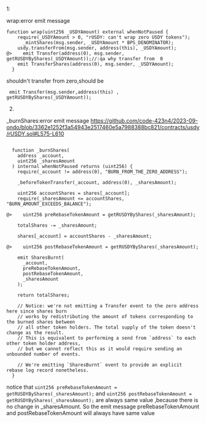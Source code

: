 1: 

wrap:error  emit message 

```solidity 
function wrap(uint256 _USDYAmount) external whenNotPaused {
    require(_USDYAmount > 0, "rUSDY: can't wrap zero USDY tokens");
      _mintShares(msg.sender, _USDYAmount * BPS_DENOMINATOR); 
    usdy.transferFrom(msg.sender, address(this), _USDYAmount);
@>    emit Transfer(address(0), msg.sender, getRUSDYByShares(_USDYAmount));//:qa why transfer from  0
    emit TransferShares(address(0), msg.sender, _USDYAmount);
  }
```
shouldn't transfer from zero,should be 
```solidity 
 emit Transfer(msg.sender,address(this) , getRUSDYByShares(_USDYAmount));
```



2.
_burnShares:error  emit message 
https://github.com/code-423n4/2023-09-ondo/blob/3362e1252f3a54943e2517460e5a7988388bc821/contracts/usdy/rUSDY.sol#L575-L610
```solidity

  function _burnShares(
    address _account,
    uint256 _sharesAmount
  ) internal whenNotPaused returns (uint256) {
    require(_account != address(0), "BURN_FROM_THE_ZERO_ADDRESS");

    _beforeTokenTransfer(_account, address(0), _sharesAmount);

    uint256 accountShares = shares[_account];
    require(_sharesAmount <= accountShares, "BURN_AMOUNT_EXCEEDS_BALANCE");

@>    uint256 preRebaseTokenAmount = getRUSDYByShares(_sharesAmount);

    totalShares -= _sharesAmount;

    shares[_account] = accountShares - _sharesAmount;

@>    uint256 postRebaseTokenAmount = getRUSDYByShares(_sharesAmount);

    emit SharesBurnt(
      _account,
      preRebaseTokenAmount,
      postRebaseTokenAmount,
      _sharesAmount
    );

    return totalShares;

    // Notice: we're not emitting a Transfer event to the zero address here since shares burn
    // works by redistributing the amount of tokens corresponding to the burned shares between
    // all other token holders. The total supply of the token doesn't change as the result.
    // This is equivalent to performing a send from `address` to each other token holder address,
    // but we cannot reflect this as it would require sending an unbounded number of events.

    // We're emitting `SharesBurnt` event to provide an explicit rebase log record nonetheless.
  }

```
notice that `uint256 preRebaseTokenAmount = getRUSDYByShares(_sharesAmount);`  and `uint256 postRebaseTokenAmount = getRUSDYByShares(_sharesAmount);` are always same value ,because there is no change in _sharesAmount.
So the emit message preRebaseTokenAmount and postRebaseTokenAmount will always have same value
